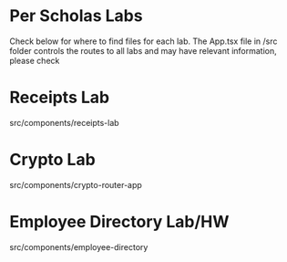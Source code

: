 # Per Scholas Labs

Check below for where to find files for each lab. The App.tsx file in /src folder controls the routes to all labs and may have relevant information, please check

# Receipts Lab

src/components/receipts-lab

# Crypto Lab

src/components/crypto-router-app

# Employee Directory Lab/HW

src/components/employee-directory
